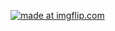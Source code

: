 <a href="https://imgflip.com/gif/3kr7md"><img src="https://i.imgflip.com/3kr7md.gif" title="made at imgflip.com"/></a>
